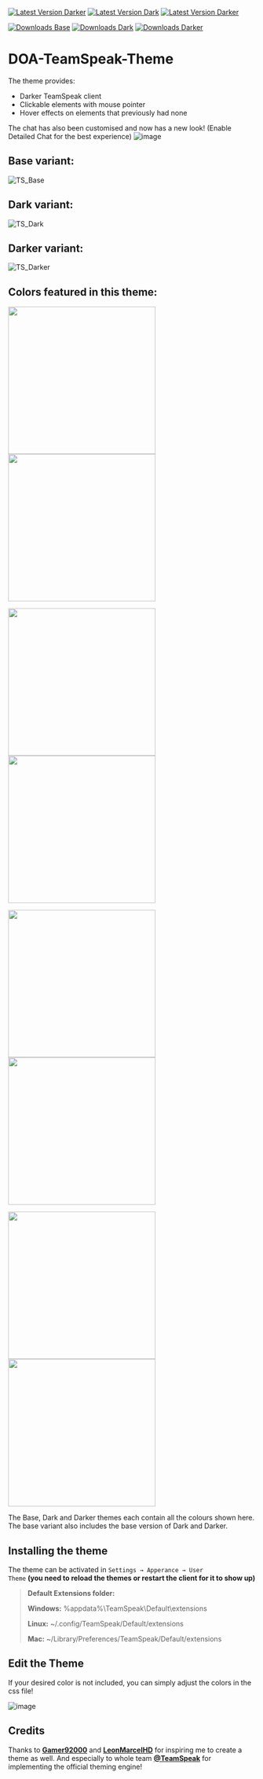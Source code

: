 [![Latest Version Darker](https://img.shields.io/badge/Latest%20Base%20Version-v1.0.0-brightgreen?style=flat&link=https%3A%2F%2Fgithub.com%2FImScheinox%2Fdoa%2Freleases%2Ftag%2Fbase-v1.0.0)](https://github.com/ImScheinox/doa/releases/tag/Base-v1.0.0)
[![Latest Version Dark](https://img.shields.io/badge/Latest%20Dark%20Version-v1.0.0-brightgreen?style=flat&link=https%3A%2F%2Fgithub.com%2FImScheinox%2Fdoa%2Freleases%2Ftag%2Fdark-v1.0.0)](https://github.com/ImScheinox/doa/releases/tag/Dark-v1.0.0)
[![Latest Version Darker](https://img.shields.io/badge/Latest%20Darker%20Version-v1.0.0-brightgreen?style=flat&link=https%3A%2F%2Fgithub.com%2FImScheinox%2Fdoa%2Freleases%2Ftag%2Fdarker-v1.0.0)](https://github.com/ImScheinox/doa/releases/tag/Darker-v1.0.0)

[![Downloads Base](https://img.shields.io/github/downloads/ImScheinox/doa/base-v1.0.0/total?label=Downloads%20Base)](https://github.com/ImScheinox/doa/releases/tag/base-v1.0.0)
[![Downloads Dark](https://img.shields.io/github/downloads/ImScheinox/doa/dark-v1.0.0/total?label=Downloads%20Dark)](https://github.com/ImScheinox/doa/releases/tag/dark-v1.0.0)
[![Downloads Darker](https://img.shields.io/github/downloads/ImScheinox/doa/darker-v1.0.0/total?label=Downloads%20Darker)](https://github.com/ImScheinox/doa/releases/tag/darker-v1.0.0)

# DOA-TeamSpeak-Theme
The theme provides:
<ul>
  <li>Darker TeamSpeak client</li>
  <li>Clickable elements with mouse pointer</li>
  <li>Hover effects on elements that previously had none</li>
</ul>

The chat has also been customised and now has a new look! (Enable Detailed Chat for the best experience)
![image](https://github.com/user-attachments/assets/dbd5272d-aab6-47a7-95a1-fc071fcf50a8)

## Base variant:
![TS_Base](https://github.com/user-attachments/assets/6163f27d-3b2e-460c-b2b6-53a48c0f92ff)
## Dark variant:
![TS_Dark](https://github.com/user-attachments/assets/31ce86b4-dedc-4347-9439-9213fd4fd847)
## Darker variant:
![TS_Darker](https://github.com/user-attachments/assets/ddaef44a-7de9-49fc-89ed-4aecb849c094)
## Colors featured in this theme:
<p>
  <img src="https://github.com/user-attachments/assets/65cf7f40-de42-49ec-8678-f504e6d8e28c" width="300">
  <img src="https://github.com/user-attachments/assets/ab94e220-b586-441d-af1e-c0caea2e52ad" width="300">
</p>
<p>
  <img src="https://github.com/user-attachments/assets/4d4797db-8e1f-409c-8b54-4eb0b0211eea" width="300">
  <img src="https://github.com/user-attachments/assets/e0bf27f0-d9af-4643-b85b-9bf553545fa0" width="300">
</p>
<p>
  <img src="https://github.com/user-attachments/assets/011fed91-6775-478c-8d0c-74defc9c5120" width="300">
  <img src="https://github.com/user-attachments/assets/39a0793e-0cfa-4c7c-b649-08f67e90709a" width="300">
</p>
<p>
  <img src="https://github.com/user-attachments/assets/da65411b-7b6c-4e6d-a87f-8f0001c44d45" width="300">
  <img src="https://github.com/user-attachments/assets/444d5bf1-bee3-43ef-ba02-59ef3f8a0f47" width="300">
</p>

The Base, Dark and Darker themes each contain all the colours shown here. The base variant also includes the base version of Dark and Darker.

## Installing the theme

The theme can be activated in <code>Settings → Apperance → User Theme</code> <strong>(you need to reload the themes or restart the client for it to show up)</strong>

<blockquote>
<div dir="auto">
<p dir="auto"><strong>Default Extensions folder:</strong></p>
</div>
<div dir="auto">
<p dir="auto"><strong>Windows:</strong> %appdata%\TeamSpeak\Default\extensions</p>
</div>
<div dir="auto">
<p dir="auto"><strong>Linux:</strong> ~/.config/TeamSpeak/Default/extensions</p>
</div>
<div dir="auto">
<p dir="auto"><strong>Mac:</strong> ~/Library/Preferences/TeamSpeak/Default/extensions</p>
</div>
</blockquote>

## Edit the Theme
If your desired color is not included, you can simply adjust the colors in the css file!

![image](https://github.com/user-attachments/assets/5f343a6d-bf82-4b9a-8659-f113794440fb)

## Credits
Thanks to <a href="https://community.teamspeak.com/u/gamer92000" rel="nofollow"><strong>Gamer92000</strong></a> and <a href="https://community.teamspeak.com/u/LeonmarcelHD" rel="nofollow"><strong>LeonMarcelHD</strong></a>  for inspiring me to create a theme as well. And especially to whole team  <a href="https://community.teamspeak.com" rel="nofollow"><strong>@TeamSpeak</strong></a>  for implementing the official theming engine!
